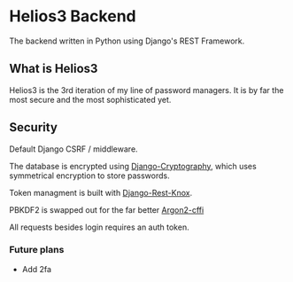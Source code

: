 # Helios3 Backend

The backend written in Python using Django's REST Framework.

## What is Helios3

Helios3 is the 3rd iteration of my line of password managers.
It is by far the most secure and the most sophisticated yet.

## Security

Default Django CSRF / middleware.

The database is encrypted using [Django-Cryptography](https://github.com/georgemarshall/django-cryptography), which
uses symmetrical encryption to store passwords.

Token managment is built with [Django-Rest-Knox](https://github.com/jazzband/django-rest-knox).

PBKDF2 is swapped out for the far better [Argon2-cffi](https://github.com/hynek/argon2-cffi)

All requests besides login requires an auth token.

### Future plans

- Add 2fa

